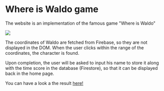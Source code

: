 # Where is Waldo game

The website is an implementation of the famous game "Where is Waldo"

<img src="./waldo-screenshot-1.png">

The coordinates of Waldo are fetched from Firebase, so they are not displayed in the DOM. When the user clicks within the range of the coordinates, the character is found.

Upon completion, the user will be asked to input his name to store it along with the time score in the database (Firestore), so that it can be displayed back in the home page.

You can have a look a the result <a href="https://budy6991.github.io/where-is-waldo">here! </a>
